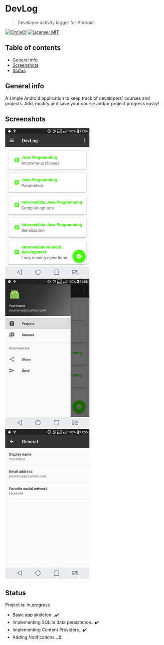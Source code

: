 # DevLog
> Developer activity logger for Android.

[![CircleCI](https://img.shields.io/circleci/build/github/ZakariyaF/DevLog/master.svg)](https://circleci.com/gh/ZakariyaF/DevLog)
[![License: MIT](https://img.shields.io/badge/License-MIT-yellow.svg)](https://opensource.org/licenses/MIT)

## Table of contents
* [General info](#general-info)
* [Screenshots](#screenshots)
* [Status](#status)

## General info
A simple Android application to keep track of developers' courses and projects.
Add, modify and save your course and/or project progress easily!

## Screenshots
![Example screenshot 1](./img/screenshot_1.png)
![Example screenshot 2](./img/screenshot_2.png)
![Example screenshot 3](./img/screenshot_3.png)

## Status
Project is: _in progress_
* Basic app skeleton...:heavy_check_mark:
* Implementing SQLite data persistence...:heavy_check_mark:
* Implementing Content Providers...:heavy_check_mark:
* Adding Notifications...:hourglass_flowing_sand:
